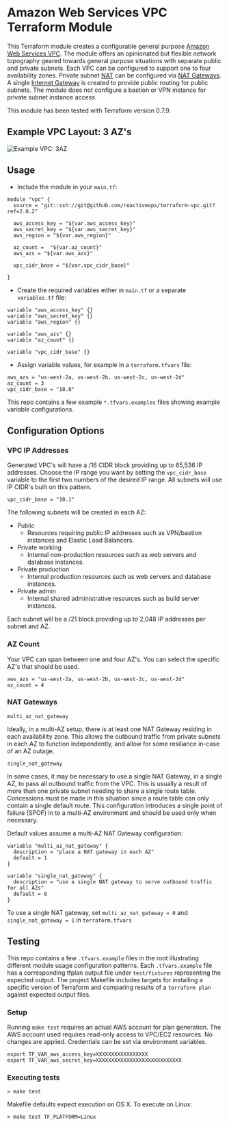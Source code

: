 # Amazon Web Services VPC Terraform Module

This Terraform module creates a configurable general purpose [Amazon Web Services VPC](http://docs.aws.amazon.com/AmazonVPC/latest/UserGuide/VPC_Introduction.html). The module offers an opinionated but flexible network topography geared towards general purpose situations with separate public and private subnets. Each VPC can be configured to support one to four availability zones. Private subnet [NAT](http://docs.aws.amazon.com/AmazonVPC/latest/UserGuide/vpc-nat.html) can be configured via [NAT Gateways](http://docs.aws.amazon.com/AmazonVPC/latest/UserGuide/vpc-nat-gateway.html). A single [Internet Gateway](http://docs.aws.amazon.com/AmazonVPC/latest/UserGuide/VPC_Internet_Gateway.html) is created to provide public routing for public subnets. The module does not configure a bastion or VPN instance for private subnet instance access.

This module has been tested with Terraform version 0.7.9.

## Example VPC Layout: 3 AZ's

![Example VPC: 3AZ](https://dl.dropboxusercontent.com/s/0z9vrjrjsb51cq5/example-vpc-3AZ.png)

## Usage

* Include the module in your `main.tf`:

```
module "vpc" {
  source = "git::ssh://git@github.com/reactiveops/terraform-vpc.git?ref=2.0.2"

  aws_access_key = "${var.aws_access_key}"
  aws_secret_key = "${var.aws_secret_key}"
  aws_region = "${var.aws_region}"

  az_count =  "${var.az_count}"
  aws_azs = "${var.aws_azs}"

  vpc_cidr_base = "${var.vpc_cidr_base}"

}
```

* Create the required variables either in `main.tf` or a separate `variables.tf` file:

```
variable "aws_access_key" {}
variable "aws_secret_key" {}
variable "aws_region" {}

variable "aws_azs" {}
variable "az_count" {}

variable "vpc_cidr_base" {}

```

* Assign variable values, for example in a `terraform.tfvars` file:

```
aws_azs = "us-west-2a, us-west-2b, us-west-2c, us-west-2d"
az_count = 3
vpc_cidr_base = "10.0"
```

This repo contains a few example `*.tfvars.examples` files showing example variable configurations.

## Configuration Options

### VPC IP Addresses

Generated VPC's will have a /16 CIDR block providing up to 65,536 IP addresses. Choose the IP range you want by setting the `vpc_cidr_base` variable to the first two numbers of the desired IP range. All subnets will use IP CIDR's built on this pattern.

```
vpc_cidr_base = "10.1"
```

The following subnets will be created in each AZ:

* Public
  * Resources requiring public IP addresses such as VPN/bastion instances and Elastic Load Balancers.
* Private working
  * Internal non-production resources such as web servers and database instances.
* Private production
  * Internal production resources such as web servers and database instances.
* Private admin
  * Internal shared administrative resources such as build server instances.

Each subnet will be a /21 block providing up to 2,048 IP addresses per subnet and AZ.

### AZ Count

Your VPC can span between one and four AZ's. You can select the specific AZ's that should be used.

```
aws_azs = "us-west-2a, us-west-2b, us-west-2c, us-west-2d"
az_count = 4
```

### NAT Gateways

`multi_az_nat_gateway`

Ideally, in a multi-AZ setup, there is at least one NAT Gateway residing in each availability zone.  This allows the outbound traffic from private subnets in each AZ to function independently, and allow for some resiliance in-case of an AZ outage.

`single_nat_gateway`

In some cases, it may be necessary to use a single NAT Gateway, in a single AZ, to pass all outbound traffic from the VPC.  This is usually a result of more than one private subnet needing to share a single route table. Concessions must be made in this situation since a route table can only contain a single default route.  This configuration introduces a single point of failure (SPOF) in to a multi-AZ environment and should be used only when necessary.

Default values assume a multi-AZ NAT Gateway configuration:
```
variable "multi_az_nat_gateway" {
  description = "place a NAT gateway in each AZ"
  default = 1
}

variable "single_nat_gateway" {
  description = "use a single NAT gateway to serve outbound traffic for all AZs"
  default = 0
}
```

To use a single NAT gateway, set `multi_az_nat_gateway = 0` and `single_nat_gateway = 1` in `terraform.tfvars`

## Testing

This repo contains a few `.tfvars.example` files in the root illustrating different module usage configuration patterns. Each `.tfvars.example` file has a corresponding tfplan output file under `test/fixtures` representing the expected output. The project Makefile includes targets for installing a specific version of Terraform and comparing results of a `terraform plan` against expected output files.

### Setup

Running `make test` requires an actual AWS account for plan generation. The AWS account used requires read-only access to VPC/EC2 resources. No changes are applied. Credentials can be set via environment variables.

```
export TF_VAR_aws_access_key=XXXXXXXXXXXXXXXXX
export TF_VAR_aws_secret_key=XXXXXXXXXXXXXXXXXXXXXXXXXXXX
```

### Executing tests

```
> make test
```

Makefile defaults expect execution on OS X. To execute on Linux:

```
> make test TF_PLATFORM=Linux
```
